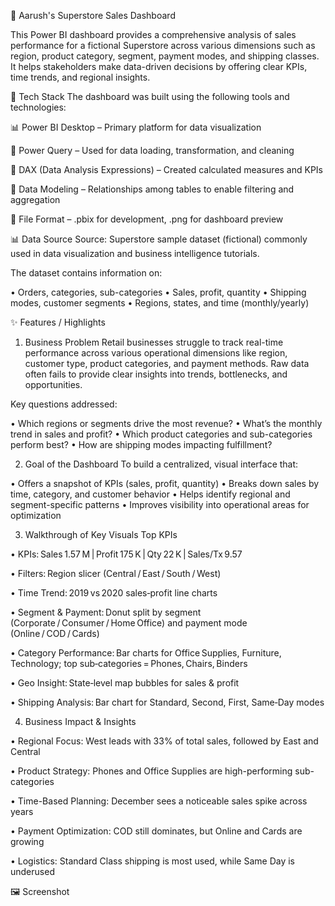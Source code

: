 🛒 Aarush's Superstore Sales Dashboard

This Power BI dashboard provides a comprehensive analysis of sales performance for a fictional Superstore across various dimensions such as region, product category, segment, payment modes, and shipping classes. It helps stakeholders make data-driven decisions by offering clear KPIs, time trends, and regional insights.

🧰 Tech Stack
The dashboard was built using the following tools and technologies:

📊 Power BI Desktop – Primary platform for data visualization

📂 Power Query – Used for data loading, transformation, and cleaning

🧠 DAX (Data Analysis Expressions) – Created calculated measures and KPIs

📝 Data Modeling – Relationships among tables to enable filtering and aggregation

📁 File Format – .pbix for development, .png for dashboard preview

📊 Data Source
Source: Superstore sample dataset (fictional) commonly used in data visualization and business intelligence tutorials.

The dataset contains information on:

•	Orders, categories, sub-categories
•	Sales, profit, quantity
•	Shipping modes, customer segments
•	Regions, states, and time (monthly/yearly)


✨ Features / Highlights
1. Business Problem
Retail businesses struggle to track real-time performance across various operational dimensions like region, customer type, product categories, and payment methods. Raw data often fails to provide clear insights into trends, bottlenecks, and opportunities.

Key questions addressed:

•	Which regions or segments drive the most revenue?
•	What’s the monthly trend in sales and profit?
•	Which product categories and sub-categories perform best?
•	How are shipping modes impacting fulfillment?


2. Goal of the Dashboard
To build a centralized, visual interface that:

•	Offers a snapshot of KPIs (sales, profit, quantity)
•	Breaks down sales by time, category, and customer behavior
•	Helps identify regional and segment-specific patterns
•	Improves visibility into operational areas for optimization


3. Walkthrough of Key Visuals
Top KPIs

•	KPIs: Sales 1.57 M | Profit 175 K | Qty 22 K | Sales/Tx 9.57

•	Filters: Region slicer (Central / East / South / West)

•	Time Trend: 2019 vs 2020 sales‑profit line charts

•	Segment & Payment: Donut split by segment (Corporate / Consumer / Home Office) and payment mode (Online / COD / Cards)

•	Category Performance: Bar charts for Office Supplies, Furniture, Technology; top sub‑categories = Phones, Chairs, Binders

•	Geo Insight: State‑level map bubbles for sales & profit

•	Shipping Analysis: Bar chart for Standard, Second, First, Same‑Day modes


4. Business Impact & Insights

•	Regional Focus: West leads with 33% of total sales, followed by East and Central

•	Product Strategy: Phones and Office Supplies are high-performing sub-categories

•	Time-Based Planning: December sees a noticeable sales spike across years

•	Payment Optimization: COD still dominates, but Online and Cards are growing

•	Logistics: Standard Class shipping is most used, while Same Day is underused


🖼️ Screenshot 
